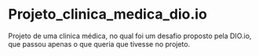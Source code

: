 # Projeto_clinica_medica_dio.io
 Projeto de uma clinica médica, no qual foi um desafio proposto pela DIO.io, que passou apenas o que queria que tivesse no projeto.
